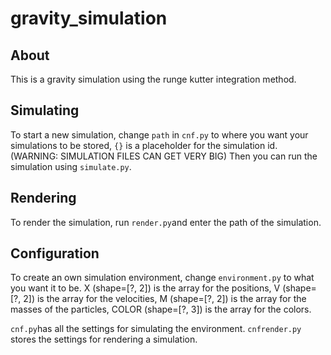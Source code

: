# gravity_simulation
## About
This is a gravity simulation using the runge kutter integration method.
## Simulating
To start a new simulation, change `path` in `cnf.py` to where you want your simulations to be stored, `{}` is a placeholder for the simulation id. (WARNING: SIMULATION FILES CAN GET VERY BIG)
Then you can run the simulation using `simulate.py`.
## Rendering
To render the simulation, run `render.py`and enter the path of the simulation.
## Configuration
To create an own simulation environment, change `environment.py` to what you want it to be. X (shape=[?, 2]) is the array for the positions, V (shape=[?, 2]) is the array for the velocities, M (shape=[?, 2]) is the array for the masses of the particles, COLOR (shape=[?, 3]) is the array for the colors.

`cnf.py`has all the settings for simulating the environment.
`cnfrender.py` stores the settings for rendering a simulation.